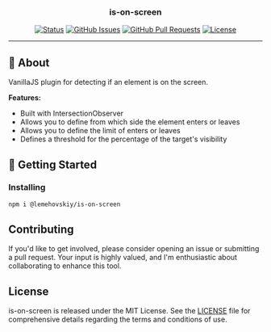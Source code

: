<h3 align="center">is-on-screen</h3>

<div align="center">

[![Status](https://img.shields.io/badge/status-active-success.svg)]()
[![GitHub Issues](https://img.shields.io/github/issues/lemehovskiy/is-on-screen.svg)](https://github.com/lemehovskiy/is-on-screen/issues)
[![GitHub Pull Requests](https://img.shields.io/github/issues-pr/lemehovskiy/is-on-screen.svg)](https://github.com/lemehovskiy/is-on-screen/pulls)
[![License](https://img.shields.io/badge/license-MIT-blue.svg)](/LICENSE)

</div>

---

## 🧐 About

VanillaJS plugin for detecting if an element is on the screen.

**Features:**

- Built with IntersectionObserver
- Allows you to define from which side the element enters or leaves
- Allows you to define the limit of enters or leaves
- Defines a threshold for the percentage of the target's visibility

## 🏁 Getting Started

### Installing

```bash
npm i @lemehovskiy/is-on-screen
```

## Contributing

If you'd like to get involved, please consider opening an issue or submitting a pull request. Your input is highly valued, and I'm enthusiastic about collaborating to enhance this tool.

## License

is-on-screen is released under the MIT License. See the [LICENSE](LICENSE) file for comprehensive details regarding the terms and conditions of use.
